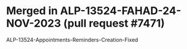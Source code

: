 # Merged in ALP-13524-FAHAD-24-NOV-2023 (pull request #7471)

ALP-13524-Appointments-Reminders-Creation-Fixed
